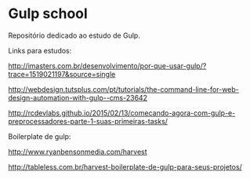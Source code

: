 # Gulp school
Repositório dedicado ao estudo de Gulp.

Links para estudos:

http://imasters.com.br/desenvolvimento/por-que-usar-gulp/?trace=1519021197&source=single

http://webdesign.tutsplus.com/pt/tutorials/the-command-line-for-web-design-automation-with-gulp--cms-23642

http://rcdevlabs.github.io/2015/02/13/comecando-agora-com-gulp-e-preprocessadores-parte-1-suas-primeiras-tasks/

Boilerplate de gulp:

http://www.ryanbensonmedia.com/harvest

http://tableless.com.br/harvest-boilerplate-de-gulp-para-seus-projetos/


